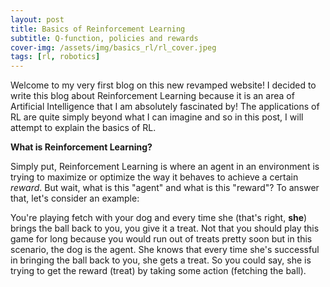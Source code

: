 ```yaml
---
layout: post
title: Basics of Reinforcement Learning
subtitle: Q-function, policies and rewards
cover-img: /assets/img/basics_rl/rl_cover.jpeg
tags: [rl, robotics]
---
```


Welcome to my very first blog on this new revamped website! I decided to write this blog about Reinforcement Learning because it is an area of Artificial Intelligence that I am absolutely fascinated by! The applications of RL are quite simply beyond what I can imagine and so in this post, I will attempt to explain the basics of RL.

<p><strong> What is Reinforcement Learning?</strong></p>
<!-- ### What is Reinforcement Learning? -->

Simply put, Reinforcement Learning is where an agent in an environment is trying to maximize or optimize the way it behaves to achieve a certain *reward*. But wait, what is this "agent" and what is this "reward"? To answer that, let's consider an example:

You're playing fetch with your dog and every time she (that's right, **she**) brings the ball back to you, you give it a treat. Not that you should play this game for long because you would run out of treats pretty soon but in this scenario, the dog is the agent. She knows that every time she's successful in bringing the ball back to you, she gets a treat. So you could say, she is trying to get the reward (treat) by taking some action (fetching the ball).
